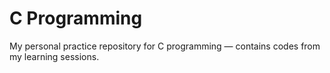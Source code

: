 # C Programming
My personal practice repository for C programming — contains codes from my learning sessions.

